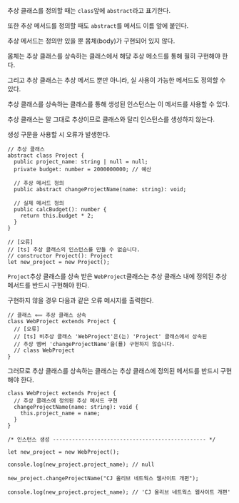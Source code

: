 추상 클래스를 정의할 때는 `class`앞에 `abstract`라고 표기한다.

또한 추상 메서드를 정의할 때도 `abstract`를 메서드 이름 앞에 붙인다.

추상 메서드는 정의만 있을 뿐 몸체(body)가 구현되어 있지 않다.

몸체는 추상 클래스를 상속하는 클래스에서 해당 추상 메소드를 통해 필히 구현해야 한다.

그리고 추상 클래스는 추상 메서드 뿐만 아니라, 실 사용이 가능한 메서드도 정의할 수 있다.

추상 클래스를 상속하는 클래스를 통해 생성된 인스턴스는 이 메서드를 사용할 수 있다.

추상 클래스는 말 그대로 추상이므로 클래스와 달리 인스턴스를 생성하지 않는다.

생성 구문을 사용할 시 오류가 발생한다.

```tsx
// 추상 클래스
abstract class Project {
  public project_name: string | null = null;
  private budget: number = 2000000000; // 예산

  // 추상 메서드 정의
  public abstract changeProjectName(name: string): void;

  // 실제 메서드 정의
  public calcBudget(): number {
    return this.budget * 2;
  }
}

// [오류]
// [ts] 추상 클래스의 인스턴스를 만들 수 없습니다.
// constructor Project(): Project
let new_project = new Project();
```

`Project`추상 클래스를 상속 받은 `WebProject`클래스는 추상 클래스 내에 정의된 추상 메서드를 반드시 구현해야 한다.

구현하지 않을 경우 다음과 같은 오류 메시지를 출력한다.

```tsx
// 클래스 ⟸ 추상 클래스 상속
class WebProject extends Project {
  // [오류]
  // [ts] 비추상 클래스 'WebProject'은(는) 'Project' 클래스에서 상속된
  // 추상 멤버 'changeProjectName'을(를) 구현하지 않습니다.
  // class WebProject
}
```

그러므로 추상 클래스를 상속하는 클래스는 추상 클래스에 정의된 메서드를 반드시 구현해야 한다.

```tsx
class WebProject extends Project {
  // 추상 클래스에 정의된 추상 메서드 구현
  changeProjectName(name: string): void {
    this.project_name = name;
  }
}

/* 인스턴스 생성 ------------------------------------------------ */

let new_project = new WebProject();

console.log(new_project.project_name); // null

new_project.changeProjectName("CJ 올리브 네트웍스 웹사이트 개편");

console.log(new_project.project_name); // 'CJ 올리브 네트웍스 웹사이트 개편'
```

